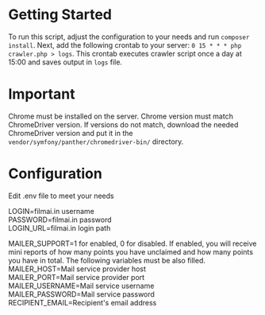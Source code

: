 # Getting Started
To run this script, adjust the configuration to your needs and run `composer install`. Next, add the following crontab to your server:
`0 15 * * * php crawler.php > logs`. This crontab executes crawler script once a day at 15:00 and saves output in `logs` file.

# Important
Chrome must be installed on the server. Chrome version must match ChromeDriver version. 
If versions do not match, download the needed ChromeDriver version and put it in the `vendor/symfony/panther/chromedriver-bin/` directory.

# Configuration
Edit .env file to meet your needs

LOGIN=filmai.in username  
PASSWORD=filmai.in password  
LOGIN_URL=filmai.in login path  

MAILER_SUPPORT=1 for enabled, 0 for disabled. If enabled, you will receive mini reports of how many points you have unclaimed and how many points you have in total. The following variables must be also filled.  
MAILER_HOST=Mail service provider host  
MAILER_PORT=Mail service provider port  
MAILER_USERNAME=Mail service username  
MAILER_PASSWORD=Mail service password  
RECIPIENT_EMAIL=Recipient's email address  